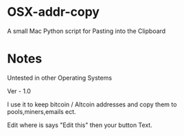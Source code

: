 # OSX-addr-copy

A small Mac Python script for Pasting into the Clipboard
# Notes
Untested in other Operating Systems 

Ver - 1.0

I use it to keep bitcoin / Altcoin addresses and copy them to pools,miners,emails ect. 

Edit where is says "Edit this" then your button Text.

